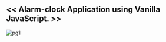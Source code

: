  ## << Alarm-clock Application using Vanilla JavaScript. >>



![pg1](https://github.com/Akash02032002/Alarm-Clock/assets/84145371/17108f69-2731-4ff2-b94f-9027a3b6b539)
